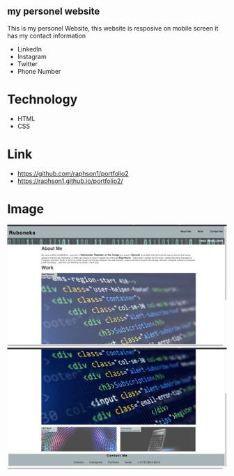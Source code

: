 ## my personel website

This is my personel Website, this website is resposive on mobile screen 
it has my contact information
* Linkedln
* Instagram
* Twitter
* Phone Number


# Technology

* HTML
* CSS

# Link

* https://github.com/raphson1/portfolio2
* https://raphson1.github.io/portfolio2/

# Image

![Personel Website](assets/img/img1.png)
![Personel Website](assets/img/img2.png)